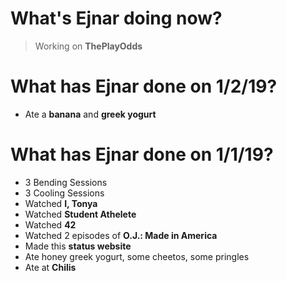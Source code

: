 # What's Ejnar doing now?
> Working on __ThePlayOdds__


# What has Ejnar done on 1/2/19?
* Ate a __banana__ and __greek yogurt__

# What has Ejnar done on 1/1/19?
* 3 Bending Sessions
* 3 Cooling Sessions
* Watched __I, Tonya__
* Watched __Student Athelete__
* Watched __42__
* Watched 2 episodes of __O.J.: Made in America__
* Made this __status website__
* Ate honey greek yogurt, some cheetos, some pringles
* Ate at __Chilis__
